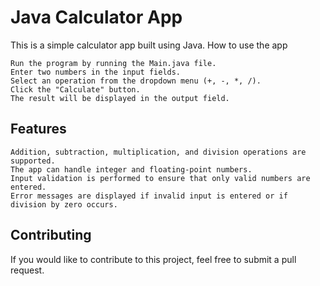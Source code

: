 # Java Calculator App

This is a simple calculator app built using Java.
How to use the app

    Run the program by running the Main.java file.
    Enter two numbers in the input fields.
    Select an operation from the dropdown menu (+, -, *, /).
    Click the "Calculate" button.
    The result will be displayed in the output field.

## Features

    Addition, subtraction, multiplication, and division operations are supported.
    The app can handle integer and floating-point numbers.
    Input validation is performed to ensure that only valid numbers are entered.
    Error messages are displayed if invalid input is entered or if division by zero occurs.

## Contributing

If you would like to contribute to this project, feel free to submit a pull request.
